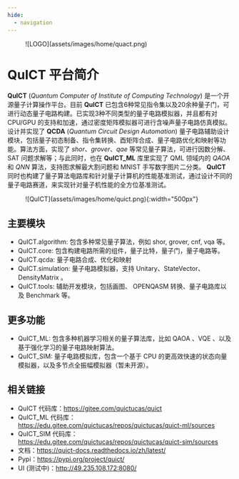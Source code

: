 ```yaml
---
hide:
  - navigation
---
```



<figure markdown>
![LOGO](assets/images/home/quact.png)
</figure>

# **QuICT** 平台简介

**QuICT** (*Quantum Computer of Institute of Computing Technology*) 是一个开源量子计算操作平台。目前 **QuICT** 已包含6种常见指令集以及20余种量子门，可进行动态量子电路构建。已实现3种不同类型的量子电路模拟器，并且都有对 CPU/GPU 的支持和加速，通过密度矩阵模拟器可进行含噪声量子电路仿真模拟。设计并实现了 **QCDA** (*Quantum Circuit Design Automation*) 量子电路辅助设计模块，包括量子初态制备、指令集转换、酉矩阵合成、量子电路优化和映射等功能。算法方面，实现了 *shor*、*grover*、*qae* 等常见量子算法，可进行因数分解、 SAT 问题求解等；与此同时，也在 **QuICT_ML** 库里实现了 QML 领域内的 *QAOA* 和 *QNN* 算法，支持图求解最大割问题和 MNIST 手写数字图片二分类。 **QuICT** 同时也构建了量子算法电路库和针对量子计算机的性能基准测试，通过设计不同的量子电路赛道，来实现针对量子机性能的全方位基准测试。

<figure markdown>
![QuICT](assets/images/home/quict.png){:width="500px"}
</figure>

## 主要模块

- QuICT.algorithm: 包含多种常见量子算法，例如 shor, grover, cnf, vqa 等。
- QuICT.core: 包含构建电路所需的组件，量子比特，量子门，量子电路等。
- QuICT.qcda: 量子电路合成、优化和映射
- QuICT.simulation: 量子电路模拟器，支持 Unitary、StateVector、DensityMatrix 。
- QuICT.tools: 辅助开发模块，包括画图、 OPENQASM 转换、量子电路库以及 Benchmark 等。

## 更多功能

- QuICT_ML: 包含多种机器学习相关的量子算法库，比如 QAOA 、VQE 、以及基于强化学习的量子电路映射算法。
- QuICT_SIM: 量子电路模拟库，包含一个基于 CPU 的更高效快速的状态向量模拟器，以及多节点全振幅模拟器（暂未开源）。

## 相关链接

- QuICT 代码库：<https://gitee.com/quictucas/quict>
- QuICT_ML 代码库： <https://edu.gitee.com/quictucas/repos/quictucas/quict-ml/sources>
- QuICT_SIM 代码库： <https://edu.gitee.com/quictucas/repos/quictucas/quict-sim/sources>
- 文档：<https://quict-docs.readthedocs.io/zh/latest/>
- Pypi：<https://pypi.org/project/quict/>
- UI (测试中)：<http://49.235.108.172:8080/>
